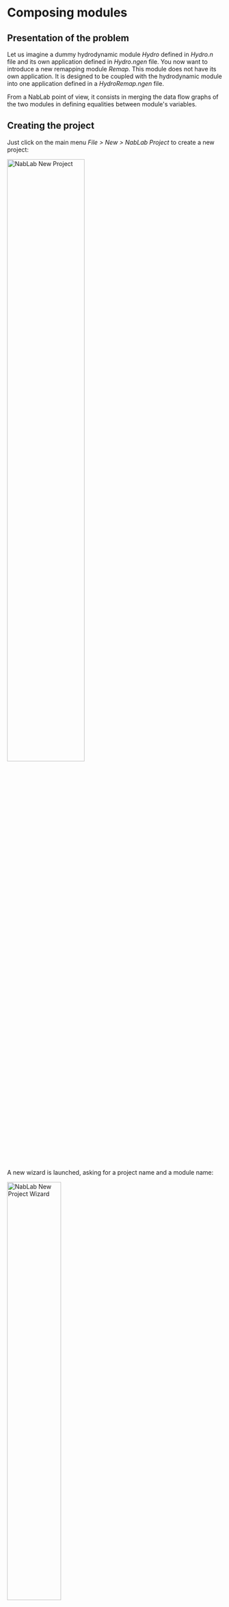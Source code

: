 # Composing modules

## Presentation of the problem

Let us imagine a dummy hydrodynamic module *Hydro* defined in *Hydro.n* file and its own application defined in *Hydro.ngen* file. You now want to introduce a new remapping module *Remap*. This module does not have its own application. It is designed to be coupled with the hydrodynamic module into one application defined in a *HydroRemap.ngen* file.

From a NabLab point of view, it consists in merging the data flow graphs of the two modules in defining equalities between module's variables.

## Creating the project

Just click on the main menu *File > New > NabLab Project* to create a new project: 

<img src="img/NabLab_new_project_menu.png" alt="NabLab New Project" title="NabLab New Project" width="60%" height="60%" />

A new wizard is launched, asking for a project name and a module name:

<img src="img/NabLab_new_project_wizard.png" alt="NabLab New Project Wizard" title="NabLab New Project Wizard" width="50%" height="50%" />

Enter *Tutorial* as project name, select the *Module* radio button, enter *Hydro* as module name and click on the *Finish* button to create the new project. The new project is available in the *Model Explorer* on the left of the window. It contains two files (*Hydro.n*, and *Hydro.ngen*) in the *Tutorial/src/hydro/* folder:

<img src="img/NabLab_new_project_result.png" alt="NabLab New Project Result" title="NabLab New Project Result" width="30%" height="30%" />

## A dummy Hydro module

Here is an example code of a dummy Hydro module. Copy and paste it in *Hydro.n* file.

```
module Hydro;

itemtypes { node, cell }
connectivity nodes: → {node};
connectivity cells: → {cell};

option ℝ maxTime = 0.1;
option ℕ maxIter = 500;
option ℝ δt = 1.0;
let ℝ t = 0.0;
ℝ[2] X{nodes};
ℝ hv1{cells}, hv2{cells}, hv3{cells}, hv4{cells}, hv5{cells};

Hj1: ∀c∈cells(), hv2{c} = hv1{c};
Hj2: ∀c∈cells(), hv3{c} = hv2{c};
Hj3: ∀c∈cells(), hv5{c} = hv3{c} + hv4{c};
```

The algorithm is stupid: the goal is just to introduce dependencies between variables and jobs.

| Job | In Variables | Out Variables |
|-----|--------------|---------------|
| Hj1 | hv1          | hv2           |
| Hj2 | hv2          | hv3           |
| Hj3 | hv3, hv4     | hv5           |

The *Hydro* application is defined in a classical *Hydro.ngen* file (see [Ngen language reference](../ngenlanguage/index.html) for details). Copy and paste it in *Hydro.ngen* file.


```
Application Hydro;

MainModule Hydro hydro
{
	meshClassName = "CartesianMesh2D";
	nodeCoord = X;
	time = t;
	timeStep = δt;
	iterationMax = maxIter;
	timeMax = maxTime;
}

StlThread
{
	outputPath = "/NablaTest/src-gen-cpp/stl-thread";
	N_CXX_COMPILER = "/usr/bin/g++";
}
```

The *Job Graph Editor*, triggered by pressing F2 key on *Hydro.ngen* file, displays:

<img src="img/NabLab_hydro_job_graph.png" alt="NabLab Hydro Job Graph" title="NabLab Hydro Job Graph" width="20%" height="20%"/>

!!! note
	Let the mouse over a job to display its in/out variables.
	
	<img src="img/NabLab_hydro_job_in_out_variables.png" alt="NabLab Hydro Job In/Out Variables" title="NabLab Hydro Job In/Out Variables" width="30%" height="30%"/>

## A dummy Remap module

Create now a new file for the *Remap* module. Just type `CTRL-N` or click on the main menu *File > New > Other* to create a new file:

<img src="img/NabLab_new_other_menu.png" alt="NabLab New File" title="NabLab New File" width="60%" height="60%" />

A new wizard is launched, select File:

<img src="img/NabLab_new_file_wizard.png" alt="NabLab New File Wizard" title="NabLab New File Wizard" width="50%" height="50%" />

Click *Next>*, select the *Tutorial/src/hydro* folder and enter *Remap.n* as file name:

<img src="img/NabLab_new_remap_file.png" alt="NabLab New Remap File" title="NabLab New Remap File" width="50%" height="50%" />

Here is an example code of a dummy Remap module. Copy and paste it in *Remap.n* file.


```
module Remap;

itemtypes { cell }
connectivity cells: → {cell};

ℝ rv1{cells}, rv2{cells}, rv3{cells};

Rj1: ∀c∈cells(), rv2{c} = rv1{c};
Rj2: ∀c∈cells(), rv3{c} = rv2{c};
```

The algorithm is as stupid as the Hydro one: the goal is just to introduce dependencies between variables and jobs.

| Job | In Variables | Out Variables |
|-----|--------------|---------------|
| Rj1 | rv1          | rv2           |
| Rj2 | rv2          | rv3           |

It is not possible to display the graph of jobs because there is no *ngen* application file for the *Remap* module. It is not a standalone module and it is designed to be coupled with the *Hydro* one.

## Hydro/Remap association

The aim is to associate the *Hydro* and *Remap* modules by coupling their data flow as follows:

<img src="img/HydroAnd1Remap.png" alt="NabLab Hydro/Remap Association" title="NabLab Hydro/Remap Association" width="30%" height="30%"/>

We will create a new application from the previous one. In the explorer, copy *Hydro.ngen* file and paste it in the same folder. A wizard will ask you for the name of the new file, enter *HydroRemap.ngen*. The new file must appears in the *src/hydro* folder as follows:

<img src="img/NabLab_hydro_remap_files.png" alt="NabLab Hydro/Remap Files" title="NabLab Hydro/Remap Files" width="30%" height="30%"/>

The *HydroRemap.ngen* file defines the application coupling between *Hydro* and *Remap* modules. Change the name of the application from *Hydro* to *HydroRemap* at the beginning of the file.

```
Application HydroRemap;
```

The *Hydro* module stays the main module of the application. The *Remap* module will be added to the application: in the *HydroRemap.ngen* file, between the `MainModule` and the `StlThread` blocks, introduce a block to add the additional module *Remap* and define variable equalities like they appear in the graph above:

```
AdditionalModule Remap remap
{
	remap.rv1 = hydro.hv1;
	remap.rv2 = hydro.hv4;
}
```

!!! note
	Module names and their variables are available by contextual code completion with `CTRL-Space` keys.

Only variables of the same type can be declared as equals: the *ngen* editor will display an error if it is not the case.

<img src="img/NabLab_association_error.png" alt="NabLab Association Error" title="NabLab Association Error" width="60%" height="60%"/>

The *Job Graph Editor*, triggered by pressing F2 key on *HydroRemap.ngen* file, displays:

<img src="img/NabLab_hydro_remap_job_graph.png" alt="NabLab Hydro/Remap Job Graph" title="NabLab Hydro/Remap Job Graph" width="40%" height="40%"/>

!!! note
	In this example, there is no `iterate` instruction to define time iterators and consequently no variable with time iterators like `t^{n}`. If it is the case, time iterators must belong to the main module: they are forbidden in additional modules.


## Code generation

Generate the code in the same way as usual: right-click on the *HydroRemap.ngen* file and select *Generate Code*. 
The `StlThread` generation target will produce the following files, as expected:

<img src="img/NabLab_hydro_remap_generated_files.png" alt="NabLab Hydro/Remap Generated Files" title="NabLab Hydro/Remap Generated Files" width="20%" height="20%"/>


## Multiple additional modules

It is possible to define multiple additional modules, even if they have the same type, as long as they have different name. For example, you can couple 2 *Remap* modules named *r1* and *r2* to the *Hydro* module *hydro* in the following scenario:

<img src="img/HydroAnd2Remaps.png" alt="NabLab Multiple Additional Modules" title="NabLab Multiple Additional Modules" width="40%" height="40%"/>

The content of the *Hydro.n* file becomes:

```
module Hydro;

itemtypes { node, cell }
connectivity nodes: → {node};
connectivity cells: → {cell};

option ℝ maxTime = 0.1;
option ℕ maxIter = 500;
option ℝ δt = 1.0;
let ℝ t = 0.0;
ℝ[2] X{nodes};
ℝ hv1{cells}, hv2{cells}, hv3{cells}, hv4{cells}, hv5{cells}, hv6{cells}, hv7{cells};

Hj1: ∀c∈cells(), hv3{c} = hv2{c};
Hj2: ∀c∈cells(), hv5{c} = hv3{c};
Hj3: ∀c∈cells(), hv7{c} = hv4{c} + hv5{c} + hv6{c};
```

The *Remap* module does not change while the content of the *HydroRemap.ngen* file integrates two additional modules instead of the previous *remap* one:

```
AdditionalModule Remap r1
{
	r1.rv1 = h.hv1;
	r1.rv2 = h.hv4;
}

AdditionalModule Remap r2
{
	r2.rv1 = h.hv3;
	r2.rv3 = h.hv6;
}
```

The `StlThread` target will generate the following files:

<img src="img/NabLab_hydro_2remaps_generated_files.png" alt="NabLab Multiple Additional Module Generated Files" title="NabLab Multiple Additional Module Generated Files" width="20%" height="20%"/>

The above picture shows that generated files have the same name as the module instances (defined in the *HydroRemap.ngen* file) starting with an upper case, i.e. *Hydro*, *R1* and *R2*.

